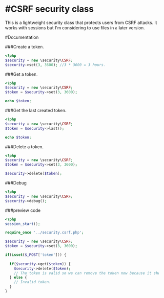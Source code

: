 #CSRF security class
============

This is a lightweight security class that protects users from CSRF attacks. it works with sessions but I'm considering to use files in a later version.

#Documentation

###Create a token.
```php
<?php
$security = new \security\CSRF;
$security->set(3, 3600); //3 * 3600 = 3 hours.
```

###Get a token.
```php
<?php
$security = new \security\CSRF;
$token = $security->set(3, 3600);

echo $token;
```


###Get the last created token.
```php
<?php
$security = new \security\CSRF;
$token = $security->last();

echo $token;
```


###Delete a token.
```php
<?php
$security = new \security\CSRF;
$token = $security->set(3, 3600);

$security->delete($token);
```
###Debug
```php
<?php
$security = new \security\CSRF;
$security->debug();
```


###preview code
```php
<?php
session_start();

require_once '../security.csrf.php';

$security = new \security\CSRF;
$token = $security->set(3, 3600);

if(isset($_POST['token'])) {
  
  if($security->get($token)) {
    $security->delete($token);
    // The token is valid so we can remove the token now because it shouldn't be used again.
  } else {
    // Invalid token.
  }
}
```